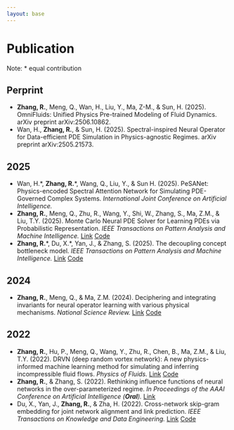 ```yaml
---
layout: base 
---
```


# Publication
Note: * equal contribution
## Perprint
+ **Zhang, R.**, Meng, Q., Wan, H., Liu, Y., Ma, Z-M., & Sun, H. (2025). OmniFluids: Unified Physics Pre-trained Modeling of Fluid Dynamics. arXiv preprint arXiv:2506.10862.
+ Wan, H., **Zhang, R.**, & Sun, H. (2025). Spectral-inspired Neural Operator for Data-efficient PDE Simulation in Physics-agnostic Regimes. arXiv preprint arXiv:2505.21573.
## 2025
+ Wan, H.\*, **Zhang, R.**\*, Wang, Q., Liu, Y., & Sun H. (2025). PeSANet: Physics-encoded Spectral Attention Network for Simulating PDE-Governed Complex Systems. _International Joint Conference on Artificial Intelligence._
+ **Zhang, R.**, Meng, Q., Zhu, R., Wang, Y., Shi, W., Zhang, S., Ma, Z.M., & Liu, T.Y. (2025). Monte Carlo Neural PDE Solver for Learning PDEs via Probabilistic Representation. _IEEE Transactions on Pattern Analysis and Machine Intelligence._ [Link](https://ieeexplore.ieee.org/document/10916840) [Code](https://github.com/optray/MCNP)
+ **Zhang, R.**\*, Du, X.\*, Yan, J., & Zhang, S. (2025). The decoupling concept bottleneck model. _IEEE Transactions on Pattern Analysis and Machine Intelligence._ [Link](https://ieeexplore.ieee.org/document/10740789/) [Code](https://github.com/deepopo/DCBM)

## 2024

+ **Zhang, R.**, Meng, Q., & Ma, Z.M. (2024). Deciphering and integrating invariants for neural operator learning with various physical mechanisms. _National Science Review._ [Link](https://academic.oup.com/nsr/advance-article/doi/10.1093/nsr/nwad336/7503933) [Code](https://github.com/optray/PIANO)

## 2022 

+ **Zhang, R.**, Hu, P., Meng, Q., Wang, Y., Zhu, R., Chen, B., Ma, Z.M., & Liu, T.Y. (2022). DRVN (deep random vortex network): A new physics-informed machine learning method for simulating and inferring incompressible fluid flows. _Physics of Fluids._ [Link](https://pubs.aip.org/aip/pof/article-abstract/34/10/107112/2847899/DRVN-deep-random-vortex-network-A-new-physics?redirectedFrom=fulltext) [Code](https://github.com/optray/Deep_Random_Vortex_Networks_DRVN)
+ **Zhang, R.**, & Zhang, S. (2022). Rethinking influence functions of neural networks in the over-parameterized regime. _In Proceedings of the AAAI Conference on Artificial Intelligence (**Oral**)._ [Link](https://ojs.aaai.org/index.php/AAAI/article/view/20893)
+ Du, X., Yan, J., **Zhang, R.**, & Zha, H. (2022). Cross-network skip-gram embedding for joint network alignment and link prediction. _IEEE Transactions on Knowledge and Data Engineering._ [Link](https://ieeexplore.ieee.org/document/9099979) [Code](https://github.com/deepopo/CENALP)

